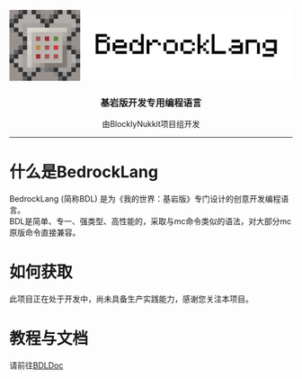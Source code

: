 ![BedrockLang](docs/image/BDLBanner.png)  

<h3 align="center">基岩版开发专用编程语言</h3>  
<p align="center">由BlocklyNukkit项目组开发</p>  

-----------  

# 什么是BedrockLang  

BedrockLang (简称BDL) 是为《我的世界：基岩版》专门设计的创意开发编程语言。  
BDL是简单、专一、强类型、高性能的，采取与mc命令类似的语法，对大部分mc原版命令直接兼容。

# 如何获取  

此项目正在处于开发中，尚未具备生产实践能力，感谢您关注本项目。 

# 教程与文档  

请前往[BDLDoc](https://github.com/BlocklyNukkit/BDLDoc)  

